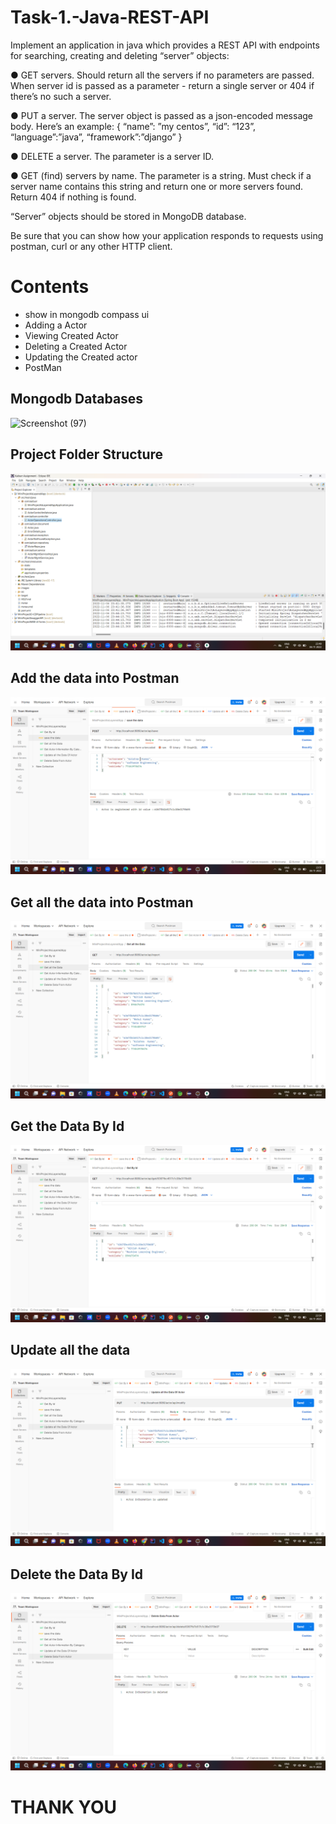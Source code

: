 # Task-1.-Java-REST-API
Implement an application in java which provides a REST API with endpoints for searching, creating and deleting “server” objects:

● GET servers. Should return all the servers if no parameters are passed. When server id
is passed as a parameter - return a single server or 404 if there’s no such a server.

● PUT a server. The server object is passed as a json-encoded message body. Here’s an
example:
{
“name”: ”my centos”,
“id”: “123”,
“language”:”java”,
“framework”:”django”
}

● DELETE a server. The parameter is a server ID.

● GET (find) servers by name. The parameter is a string. Must check if a server name
contains this string and return one or more servers found. Return 404 if nothing is found.

“Server” objects should be stored in MongoDB database.

Be sure that you can show how your application responds to requests using postman, curl or
any other HTTP client.



# Contents
- show in mongodb compass ui
-  Adding a Actor
-  Viewing Created Actor
-  Deleting a Created Actor
-  Updating the Created actor	
- PostMan


## Mongodb Databases
![Screenshot (97)](https://user-images.githubusercontent.com/117644617/200358954-3a2eb275-32d1-4b7d-b59f-13041192f883.png)

## Project Folder Structure
![](https://github.com/Krishna12345825/Task-1.-Java-REST-API/blob/main/images/image1.png)

## Add  the data into Postman 
![](https://github.com/Krishna12345825/Task-1.-Java-REST-API/blob/main/images/image2.png)

## Get all the data into Postman 
![](https://github.com/Krishna12345825/Task-1.-Java-REST-API/blob/main/images/image3.png)

## Get the Data By Id
![](https://github.com/Krishna12345825/Task-1.-Java-REST-API/blob/main/images/image4.png)

## Update all the data
![](https://github.com/Krishna12345825/Task-1.-Java-REST-API/blob/main/images/image5.png)

## Delete the Data By Id
![](https://github.com/Krishna12345825/Task-1.-Java-REST-API/blob/main/images/image6.png)



# THANK YOU
